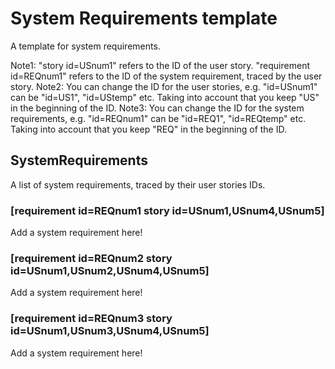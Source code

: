 # System Requirements template

A template for system requirements.

Note1: "story id=USnum1" refers to the ID of the user story. "requirement id=REQnum1" refers to the ID of the system requirement, traced by the user story.
Note2: You can change the ID for the user stories, e.g. "id=USnum1" can be "id=US1", "id=UStemp" etc. Taking into account that you keep "US" in the beginning of the ID.
Note3: You can change the ID for the system requirements, e.g. "id=REQnum1" can be "id=REQ1", "id=REQtemp" etc. Taking into account that you keep "REQ" in the beginning of the ID.


## SystemRequirements

A list of system requirements, traced by their user stories IDs.

### [requirement id=REQnum1 story id=USnum1,USnum4,USnum5]

Add a system requirement here! 

### [requirement id=REQnum2 story id=USnum1,USnum2,USnum4,USnum5]

Add a system requirement here!

### [requirement id=REQnum3 story id=USnum1,USnum3,USnum4,USnum5]

Add a system requirement here!
